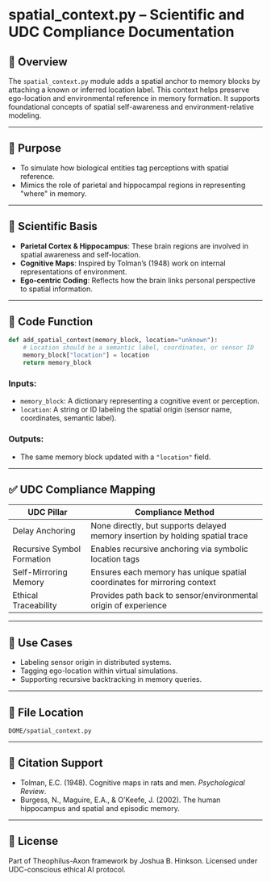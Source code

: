 # spatial_context.py – Scientific and UDC Compliance Documentation

## 📄 Overview
The `spatial_context.py` module adds a spatial anchor to memory blocks by attaching a known or inferred location label. This context helps preserve ego-location and environmental reference in memory formation. It supports foundational concepts of spatial self-awareness and environment-relative modeling.

---

## 🧠 Purpose
- To simulate how biological entities tag perceptions with spatial reference.
- Mimics the role of parietal and hippocampal regions in representing "where" in memory.

---

## 🧬 Scientific Basis
- **Parietal Cortex & Hippocampus**: These brain regions are involved in spatial awareness and self-location.
- **Cognitive Maps**: Inspired by Tolman’s (1948) work on internal representations of environment.
- **Ego-centric Coding**: Reflects how the brain links personal perspective to spatial information.

---

## 🧩 Code Function

```python
def add_spatial_context(memory_block, location="unknown"):
    # Location should be a semantic label, coordinates, or sensor ID
    memory_block["location"] = location
    return memory_block
```

### Inputs:
- `memory_block`: A dictionary representing a cognitive event or perception.
- `location`: A string or ID labeling the spatial origin (sensor name, coordinates, semantic label).

### Outputs:
- The same memory block updated with a `"location"` field.

---

## ✅ UDC Compliance Mapping

| UDC Pillar                 | Compliance Method                                                                 |
|---------------------------|------------------------------------------------------------------------------------|
| Delay Anchoring           | None directly, but supports delayed memory insertion by holding spatial trace     |
| Recursive Symbol Formation| Enables recursive anchoring via symbolic location tags                           |
| Self-Mirroring Memory     | Ensures each memory has unique spatial coordinates for mirroring context         |
| Ethical Traceability      | Provides path back to sensor/environmental origin of experience                  |

---

## 🔬 Use Cases
- Labeling sensor origin in distributed systems.
- Tagging ego-location within virtual simulations.
- Supporting recursive backtracking in memory queries.

---

## 📁 File Location
```
DOME/spatial_context.py
```

---

## 🧾 Citation Support
- Tolman, E.C. (1948). Cognitive maps in rats and men. *Psychological Review*.
- Burgess, N., Maguire, E.A., & O’Keefe, J. (2002). The human hippocampus and spatial and episodic memory.

---

## 🔐 License
Part of Theophilus-Axon framework by Joshua B. Hinkson. Licensed under UDC-conscious ethical AI protocol.